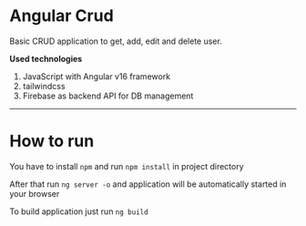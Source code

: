 # Angular Crud
Basic CRUD application to get, add, edit and delete user.

**Used technologies**
1. JavaScript with Angular v16 framework
2. tailwindcss
3. Firebase as backend API for DB management

---
# How to run
You have to install `npm` and run `npm install` in project directory

After that run `ng server -o` and application will be automatically started in your browser

To build application just run `ng build`
